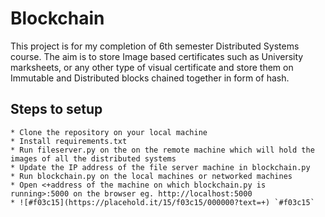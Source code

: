 # Blockchain
This project is for my completion of 6th semester Distributed Systems course. The aim is to store Image based certificates such as University marksheets, or any other type of visual certificate and store them on Immutable and Distributed blocks chained together in form of hash.

## Steps to setup
    * Clone the repository on your local machine
    * Install requirements.txt
    * Run fileserver.py on the on the remote machine which will hold the images of all the distributed systems
    * Update the IP address of the file server machine in blockchain.py
    * Run blockchain.py on the local machines or networked machines
    * Open <+address of the machine on which blockchain.py is running>:5000 on the browser eg. http://localhost:5000
    * ![#f03c15](https://placehold.it/15/f03c15/000000?text=+) `#f03c15`